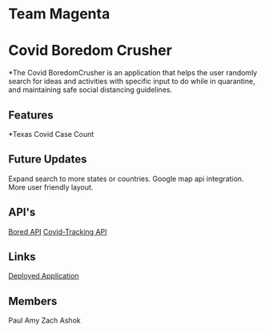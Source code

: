 # Team Magenta

# Covid Boredom Crusher

\*The Covid BoredomCrusher is an application that helps the user randomly search for ideas and activities with specific input to do while in quarantine, and maintaining safe social distancing guidelines.

## Features

\*Texas Covid Case Count

## Future Updates

Expand search to more states or countries.
Google map api integration.
More user friendly layout.

## API's

[Bored API](https://www.boredapi.com/)
[Covid-Tracking API](https://covidtracking.com/data/api)

## Links

[Deployed Application](https://akeneson.github.io/magenta/)

## Members

Paul
Amy
Zach
Ashok
